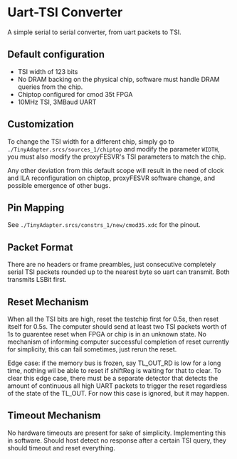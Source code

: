 # Uart-TSI Converter
A simple serial to serial converter, from uart packets to TSI. 

## Default configuration
- TSI width of 123 bits
- No DRAM backing on the physical chip, software must handle DRAM queries from the chip.
- Chiptop configured for cmod 35t FPGA
- 10MHz TSI, 3MBaud UART

## Customization
To change the TSI width for a different chip, simply go to `./TinyAdapter.srcs/sources_1/chiptop` and modify the parameter `WIDTH`, you must also modify the proxyFESVR's TSI parameters to match the chip. 

Any other deviation from this default scope will result in the need of clock and ILA reconfiguration on chiptop, proxyFESVR software change, and possible emergence of other bugs. 

## Pin Mapping
See `./TinyAdapter.srcs/constrs_1/new/cmod35.xdc` for the pinout.

## Packet Format
There are no headers or frame preambles, just consecutive completely serial TSI packets rounded up to the nearest byte so uart can transmit. Both transmits LSBit first. 

## Reset Mechanism
When all the TSI bits are high, reset the testchip first for 0.5s, then reset itself for 0.5s. The computer should send at least two TSI packets worth of 1s to guarentee reset when FPGA or chip is in an unknown state. No mechanism of informing computer successful completion of reset currently for simplicity, this can fail sometimes, just rerun the reset. 

Edge case: if the memory bus is frozen, say TL_OUT_RD is low for a long time, nothing wil be able to reset if shiftReg is waiting for that to clear. To clear this edge case, there must be a separate detector that detects the amount of continuous all high UART packets to trigger the reset regardless of the state of the TL_OUT. For now this case is ignored, but it may happen. 

## Timeout Mechanism
No hardware timeouts are present for sake of simplicity. Implementing this in software. Should host detect no response after a certain TSI query, they should timeout and reset everything. 